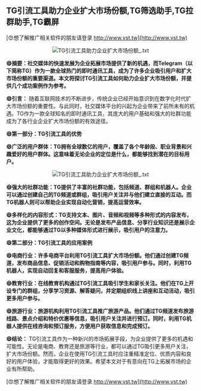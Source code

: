 ## **TG引流工具助力企业扩大市场份额,TG筛选助手,TG拉群助手,TG霸屏**

[😍想了解推广相关软件的朋友请登录 http://www.vst.tw](http://www.vst.tw)

 <center><img src="https://vst.tw/MP4/tuiguang/png/3.png" alt="TG引流工具助力企业扩大市场份额_.txt"></center>

**😄摘要：社交媒体的快速发展为企业拓展市场提供了新的机遇，而Telegram（以下简称TG）作为一款全球热门的即时通讯工具，成为了许多企业吸引用户和扩大市场份额的重要渠道。本文将探讨TG引流工具如何助力企业扩大市场份额，并提供几个成功案例作为参考。**

**😄引言：**
随着互联网技术的不断进步，传统企业已经开始意识到在数字化时代扩大市场份额的重要性。与此同时，社交媒体平台的兴起为企业带来了前所未有的机遇。TG作为一款全球知名的即时通讯工具，其庞大的用户基础和强大的社群功能成为了各行业企业扩大市场份额的有效途径。

**😄第一部分：TG引流工具的优势**

**😄广泛的用户群体：TG拥有全球数亿的用户，覆盖了各个年龄段、职业背景和兴趣爱好的用户群体。这意味着无论企业的定位是什么，都能够找到潜在的目标用户。**

 <center><img src="https://vst.tw/MP4/tuiguang/png/6.png" alt="TG引流工具助力企业扩大市场份额_.txt"></center>

**😄强大的社群功能：TG提供了丰富的社群功能，包括频道、群组和机器人。企业可以通过创建自己的TG频道或群组，吸引用户关注并与他们建立直接的互动。而TG机器人则可以帮助企业实现自动化营销，提高运营效率。**

**😄多样化的内容形式：TG支持文本、图片、音频和视频等多种形式的内容发布，这为企业提供了更多的创作空间。无论是发布产品信息、分享行业知识还是展示企业文化，都能够通过TG以多种媒体形式进行展示，吸引用户的注意力。**

**😄第二部分：TG引流工具的应用案例**

**😄电商行业：许多电商平台利用TG引流工具扩大市场份额。他们通过创建TG频道，发布商品信息、促销活动和购物指南等内容，吸引用户参与。同时，利用TG机器人，实现自动回复和客服服务，提高用户体验。**

**😄教育行业：在线教育机构通过TG引流工具吸引学生和家长关注。他们在TG上开设专门的群组，分享学习资源、解答疑问，并定期组织线上讲座和互动活动，吸引更多用户参与。**

**😄旅游行业：旅游机构利用TG引流工具推广旅游产品。他们通过TG频道发布旅游线路、景点介绍和特价优惠等信息，吸引用户关注并进行预订。同时，利用TG机器人提供在线咨询和预订服务，方便用户获取信息和完成预订。**

**😄结论：**
TG引流工具作为一种新兴的市场拓展手段，为企业提供了更多的机遇和可能性。无论是电商、教育还是旅游等行业，都可以通过TG吸引更多用户关注，扩大市场份额。然而，企业在使用TG引流工具时应注重精准定位、优质内容和良好的用户体验，才能取得更好的效果。希望本文对于有意向在TG上拓展市场的企业有所帮助。

[😍想了解推广相关软件的朋友请登录 http://www.vst.tw](http://www.vst.tw)



